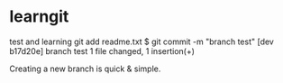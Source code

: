 # learngit
test and learning
 git add readme.txt 
$ git commit -m "branch test"
[dev b17d20e] branch test
 1 file changed, 1 insertion(+)

Creating a new branch is quick & simple.
